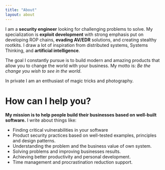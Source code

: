 ```yaml
---
title: "About"
layout: about
---
```


I am a **security engineer** looking for challenging problems to solve.
My specialization is **exploit development** with strong emphasis put on developing ROP chains, **evading AV/EDR** solutions, and creating stealthy rootkits.
I draw a lot of inspiration from distributed systems, Systems Thinking, and **artificial intelligence**.

The goal I constantly pursue is to build modern and amazing products that allow you to change the world with your business.
My motto is: *Be the change you wish to see in the world*.

In private I am an enthusiast of magic tricks and photography.

# How can I help you?

**My mission is to help people build their businesses based on well-built software.**
 I write about things like:
- Finding critical vulnerabilities in your software
- Product security practices based on well-tested examples, principles and design patterns.
- Understanding the problem and the business value of own system.
- Solving problems and improving businesses results.
- Achieving better productivity and personal development.
- Time management and procrastination reduction support.